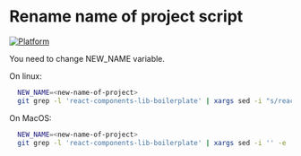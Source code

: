 # Rename name of project script

[![Platform](https://img.shields.io/badge/platform-linux%20%7C%20macos-lightgrey.svg)](https://www.apple.com/lae/macos/mojave/)

You need to change NEW_NAME variable.

On linux:
```sh
  NEW_NAME=<new-name-of-project>
  git grep -l 'react-components-lib-boilerplate' | xargs sed -i "s/react-components-lib-boilerplate/$NEW_NAME/g"
```

On MacOS:
```sh
  NEW_NAME=<new-name-of-project>
  git grep -l 'react-components-lib-boilerplate' | xargs sed -i '' -e 's/react-components-lib-boilerplate/$NEW_NAME/g'
```
